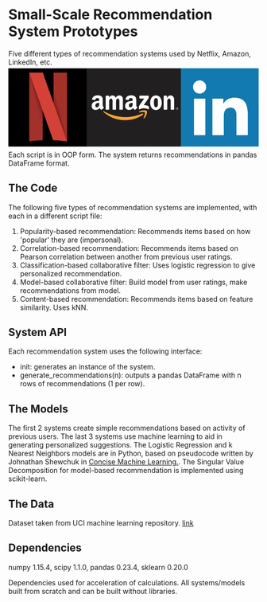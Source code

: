 # Small-Scale Recommendation System Prototypes
Five different types of recommendation systems used by Netflix, Amazon, LinkedIn, etc.
![Netflix, Amazon, LinkedIn](cover.png "Companies")
Each script is in OOP form. The system returns recommendations in pandas DataFrame format.

## The Code
The following five types of recommendation systems are implemented, with each in a different script file:
1. Popularity-based recommendation: Recommends items based on how 'popular' they are (impersonal).
2. Correlation-based recommendation: Recommends items based on Pearson correlation between another from previous user ratings.
3. Classification-based collaborative filter: Uses logistic regression to give personalized recommendation.
4. Model-based collaborative filter: Build model from user ratings, make recommendations from model.
5. Content-based recommendation: Recommends items based on feature similarity. Uses kNN.

## System API
Each recommendation system uses the following interface:
* init: generates an instance of the system.
* generate_recommendations(n): outputs a pandas DataFrame with n rows of recommendations (1 per row).

## The Models
The first 2 systems create simple recommendations based on activity of previous users.
The last 3 systems use machine learning to aid in generating personalized suggestions. The Logistic Regression and k Nearest Neighbors models are in Python, based on pseudocode written by Johnathan Shewchuk in [Concise Machine Learning.](https://people.eecs.berkeley.edu/~jrs/papers/machlearn.pdf). The Singular Value Decomposition for model-based recommendation is implemented using scikit-learn.

## The Data
Dataset taken from UCI machine learning repository. [link](https://archive.ics.uci.edu/ml/datasets/Restaurant+%26+consumer+data)

## Dependencies
numpy 1.15.4, scipy 1.1.0, pandas 0.23.4, sklearn 0.20.0

Dependencies used for acceleration of calculations. All systems/models built from scratch and can be built without libraries.
